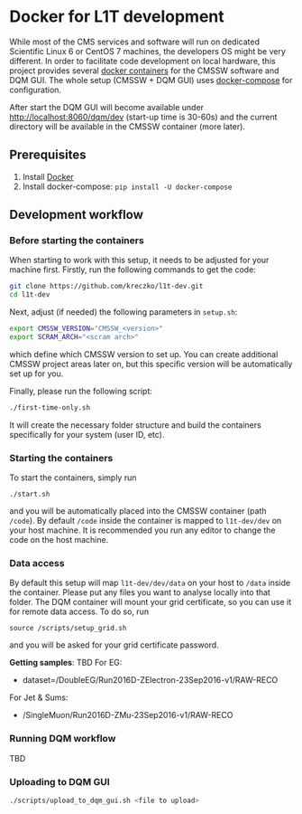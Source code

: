 # Docker for L1T development
While most of the CMS services and software will run on dedicated Scientific
Linux 6 or CentOS 7 machines, the developers OS might be very different.
In order to facilitate code development on local hardware, this project provides
several [docker containers](https://www.docker.com/) for the CMSSW software and
DQM GUI. The whole setup (CMSSW + DQM GUI) uses [docker-compose](https://docs.docker.com/compose/)
for configuration.

After start the DQM GUI will become available under [http://localhost:8060/dqm/dev](http://localhost:8060/dqm/dev)
(start-up time is 30-60s) and the current directory will be available in the CMSSW container (more later).


## Prerequisites
 1. Install [Docker](https://www.docker.com)
 2. Install docker-compose: `pip install -U docker-compose`

## Development workflow

### Before starting the containers
When starting to work with this setup, it needs to be adjusted for your machine first.
Firstly, run the following commands to get the code:

```bash
git clone https://github.com/kreczko/l1t-dev.git
cd l1t-dev
```

Next, adjust (if needed) the following parameters in `setup.sh`:
```bash
export CMSSW_VERSION="CMSSW_<version>"
export SCRAM_ARCH="<scram arch>"
```
which define which CMSSW version to set up. You can create additional CMSSW project
areas later on, but this specific version will be automatically set up for you.

Finally, please run the following script:
```bash
./first-time-only.sh
```
It will create the necessary folder structure and build the containers
specifically for your system (user ID, etc).

### Starting the containers
To start the containers, simply run
```
./start.sh
```
and you will be automatically placed into the CMSSW container (path `/code`).
By default `/code` inside the container is mapped to `l1t-dev/dev` on your host machine.
It is recommended you run any editor to change the code on the host machine.

### Data access
By default this setup will map `l1t-dev/dev/data` on your host to `/data` inside the container.
Please put any files you want to analyse locally into that folder.
The DQM container will mount your grid certificate, so you can use it for remote data access.
To do so, run
```
source /scripts/setup_grid.sh
```
and you will be asked for your grid certificate password.

**Getting samples**: TBD
For EG:
 - dataset=/DoubleEG/Run2016D-ZElectron-23Sep2016-v1/RAW-RECO

For Jet & Sums:
 - /SingleMuon/Run2016D-ZMu-23Sep2016-v1/RAW-RECO

### Running DQM workflow
TBD

### Uploading to DQM GUI

```bash
./scripts/upload_to_dqm_gui.sh <file to upload>
```
